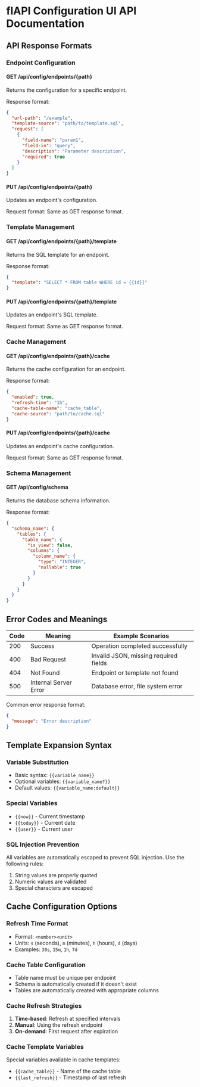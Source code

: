 # flAPI Configuration UI API Documentation

## API Response Formats

### Endpoint Configuration

#### GET /api/config/endpoints/{path}
Returns the configuration for a specific endpoint.

Response format:
```json
{
  "url-path": "/example",
  "template-source": "path/to/template.sql",
  "request": [
    {
      "field-name": "param1",
      "field-in": "query",
      "description": "Parameter description",
      "required": true
    }
  ]
}
```

#### PUT /api/config/endpoints/{path}
Updates an endpoint's configuration.

Request format: Same as GET response format.

### Template Management

#### GET /api/config/endpoints/{path}/template
Returns the SQL template for an endpoint.

Response format:
```json
{
  "template": "SELECT * FROM table WHERE id = {{id}}"
}
```

#### PUT /api/config/endpoints/{path}/template
Updates an endpoint's SQL template.

Request format: Same as GET response format.

### Cache Management

#### GET /api/config/endpoints/{path}/cache
Returns the cache configuration for an endpoint.

Response format:
```json
{
  "enabled": true,
  "refresh-time": "1h",
  "cache-table-name": "cache_table",
  "cache-source": "path/to/cache.sql"
}
```

#### PUT /api/config/endpoints/{path}/cache
Updates an endpoint's cache configuration.

Request format: Same as GET response format.

### Schema Management

#### GET /api/config/schema
Returns the database schema information.

Response format:
```json
{
  "schema_name": {
    "tables": {
      "table_name": {
        "is_view": false,
        "columns": {
          "column_name": {
            "type": "INTEGER",
            "nullable": true
          }
        }
      }
    }
  }
}
```

## Error Codes and Meanings

| Code | Meaning | Example Scenarios |
|------|---------|------------------|
| 200 | Success | Operation completed successfully |
| 400 | Bad Request | Invalid JSON, missing required fields |
| 404 | Not Found | Endpoint or template not found |
| 500 | Internal Server Error | Database error, file system error |

Common error response format:
```json
{
  "message": "Error description"
}
```

## Template Expansion Syntax

### Variable Substitution
- Basic syntax: `{{variable_name}}`
- Optional variables: `{{variable_name?}}`
- Default values: `{{variable_name:default}}`

### Special Variables
- `{{now}}` - Current timestamp
- `{{today}}` - Current date
- `{{user}}` - Current user

### SQL Injection Prevention
All variables are automatically escaped to prevent SQL injection. Use the following rules:
1. String values are properly quoted
2. Numeric values are validated
3. Special characters are escaped

## Cache Configuration Options

### Refresh Time Format
- Format: `<number><unit>`
- Units: `s` (seconds), `m` (minutes), `h` (hours), `d` (days)
- Examples: `30s`, `15m`, `1h`, `7d`

### Cache Table Configuration
- Table name must be unique per endpoint
- Schema is automatically created if it doesn't exist
- Tables are automatically created with appropriate columns

### Cache Refresh Strategies
1. **Time-based**: Refresh at specified intervals
2. **Manual**: Using the refresh endpoint
3. **On-demand**: First request after expiration

### Cache Template Variables
Special variables available in cache templates:
- `{{cache_table}}` - Name of the cache table
- `{{last_refresh}}` - Timestamp of last refresh 